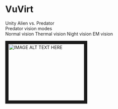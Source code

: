 # VuVirt
Unity 
Alien vs. Predator  
Predator vision modes  
Normal vision
Thermal vision
Night vision
EM vision

<a href="http://www.youtube.com/watch?feature=player_embedded&v=txuGi8lAhes
" target="_blank"><img src="http://img.youtube.com/vi/txuGi8lAhes/0.jpg" 
alt="IMAGE ALT TEXT HERE" width="240" height="180" border="10" /></a>
